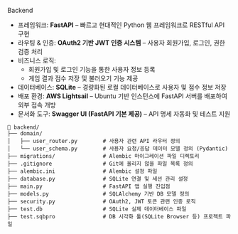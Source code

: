 Backend
- 프레임워크: **FastAPI** – 빠르고 현대적인 Python 웹 프레임워크로 RESTful API 구현
- 라우팅 & 인증: **OAuth2 기반 JWT 인증 시스템** – 사용자 회원가입, 로그인, 권한 검증 처리
- 비즈니스 로직:
  - 회원가입 및 로그인 기능을 통한 사용자 정보 등록
  - 게임 결과 점수 저장 및 불러오기 기능 제공
- 데이터베이스: **SQLite** – 경량화된 로컬 데이터베이스로 사용자 및 점수 정보 저장
- 배포 환경: **AWS Lightsail** – Ubuntu 기반 인스턴스에 FastAPI 서버를 배포하여 외부 접속 개방
- 문서화 도구: **Swagger UI (FastAPI 기본 제공)** – API 명세 자동화 및 테스트 지원






```
📁 backend/
├── domain/
│   ├── user_router.py        # 사용자 관련 API 라우터 정의
│   └── user_schema.py        # 사용자 요청/응답 데이터 모델 정의 (Pydantic)
├── migrations/               # Alembic 마이그레이션 파일 디렉토리
├── .gitignore                # Git에 올리지 않을 파일 목록 정의
├── alembic.ini               # Alembic 설정 파일
├── database.py               # SQLite 연결 및 세션 관리 설정
├── main.py                   # FastAPI 앱 실행 진입점
├── models.py                 # SQLAlchemy 기반 DB 모델 정의
├── security.py               # OAuth2, JWT 토큰 관련 인증 로직
├── test.db                   # SQLite 실제 데이터베이스 파일
├── test.sqbpro               # DB 시각화 툴(SQLite Browser 등) 프로젝트 파일
```

